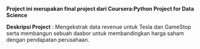 **Project ini merupakan final project dari Coursera:Python Project for Data Science**

**Deskripsi Project** : Mengekstrak data revenue untuk Tesla dan GameStop serta membangun sebuah dasbor untuk membandingkan harga saham dengan pendapatan perusahaan.

